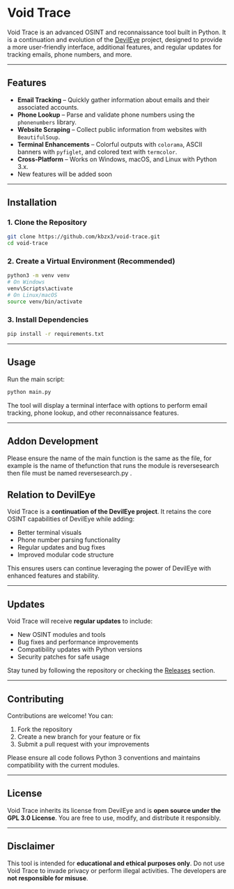 # Void Trace

Void Trace is an advanced OSINT and reconnaissance tool built in Python. It is a continuation and evolution of the [DevilEye](https://github.com/kbzx3/devileye-osint-in-developement-will-receive-updates-) project, designed to provide a more user-friendly interface, additional features, and regular updates for tracking emails, phone numbers, and more.

---

## Features

- **Email Tracking** – Quickly gather information about emails and their associated accounts.
- **Phone Lookup** – Parse and validate phone numbers using the `phonenumbers` library.
- **Website Scraping** – Collect public information from websites with `BeautifulSoup`.
- **Terminal Enhancements** – Colorful outputs with `colorama`, ASCII banners with `pyfiglet`, and colored text with `termcolor`.
- **Cross-Platform** – Works on Windows, macOS, and Linux with Python 3.x.
- New features will be added soon

---

## Installation

### 1. Clone the Repository

```bash
git clone https://github.com/kbzx3/void-trace.git
cd void-trace
```

### 2. Create a Virtual Environment (Recommended)

```bash
python3 -m venv venv
# On Windows
venv\Scripts\activate
# On Linux/macOS
source venv/bin/activate
```

### 3. Install Dependencies

```bash
pip install -r requirements.txt
```

---

## Usage

Run the main script:

```bash
python main.py
```

The tool will display a terminal interface with options to perform email tracking, phone lookup, and other reconnaissance features.

---

## Addon Development

Please ensure the name of the main function is the same as the file, for example is the name of thefunction that runs the module is reversesearch then file must be named reversesearch.py .

## Relation to DevilEye

Void Trace is a **continuation of the DevilEye project**. It retains the core OSINT capabilities of DevilEye while adding:

- Better terminal visuals
- Phone number parsing functionality
- Regular updates and bug fixes
- Improved modular code structure

This ensures users can continue leveraging the power of DevilEye with enhanced features and stability.

---

## Updates

Void Trace will receive **regular updates** to include:

- New OSINT modules and tools
- Bug fixes and performance improvements
- Compatibility updates with Python versions
- Security patches for safe usage

Stay tuned by following the repository or checking the [Releases](https://github.com/kbzx3/void-trace/releases) section.

---

## Contributing

Contributions are welcome! You can:

1. Fork the repository
2. Create a new branch for your feature or fix
3. Submit a pull request with your improvements

Please ensure all code follows Python 3 conventions and maintains compatibility with the current modules.

---

## License

Void Trace inherits its license from DevilEye and is **open source under the GPL 3.0 License**. You are free to use, modify, and distribute it responsibly.

---

## Disclaimer

This tool is intended for **educational and ethical purposes only**. Do not use Void Trace to invade privacy or perform illegal activities. The developers are **not responsible for misuse**.
